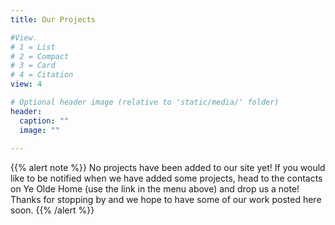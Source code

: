 ```yaml
---
title: Our Projects

#View.
# 1 = List
# 2 = Compact
# 3 = Card
# 4 = Citation
view: 4

# Optional header image (relative to 'static/media/' folder)
header:
  caption: ""
  image: ""
  
---
```


{{% alert note %}}
No projects have been added to our site yet! If you would like to be notified when we have added some projects, head to the contacts on Ye Olde Home (use the link in the menu above) and drop us a note! Thanks for stopping by and we hope to have some of our work posted here soon.
{{% /alert %}}
